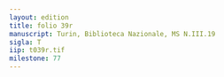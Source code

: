 ```yaml
---
layout: edition
title: folio 39r
manuscript: Turin, Biblioteca Nazionale, MS N.III.19
sigla: T
iip: t039r.tif
milestone: 77
---
```

